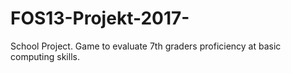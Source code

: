 # FOS13-Projekt-2017-
School Project. Game to evaluate 7th graders proficiency at basic computing skills.
